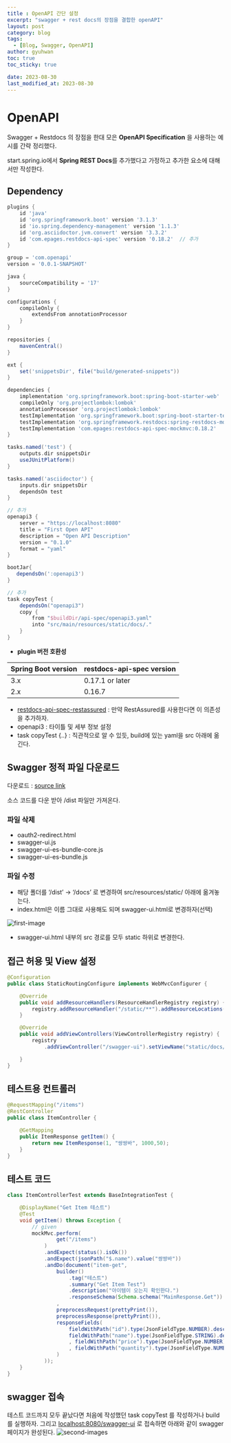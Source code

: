 ```yaml
---
title : OpenAPI 간단 설정
excerpt: "swagger + rest docs의 장점을 결합한 openAPI"
layout: post
category: blog
tags:
  - [Blog, Swagger, OpenAPI]
author: gyuhwan
toc: true
toc_sticky: true

date: 2023-08-30
last_modified_at: 2023-08-30
---
```

# OpenAPI

Swagger + Restdocs 의 장점을 한대 모은 **OpenAPI Specification** 을 사용하는 예시를 간략 정리했다.

start.spring.io에서 **Spring REST Docs**를 추가했다고 가정하고 추가한 요소에 대해서만 작성한다.

## Dependency

```groovy
plugins {
    id 'java'
    id 'org.springframework.boot' version '3.1.3'
    id 'io.spring.dependency-management' version '1.1.3'
    id 'org.asciidoctor.jvm.convert' version '3.3.2'
    id 'com.epages.restdocs-api-spec' version '0.18.2'  // 추가
}

group = 'com.openapi'
version = '0.0.1-SNAPSHOT'

java {
    sourceCompatibility = '17'
}

configurations {
    compileOnly {
        extendsFrom annotationProcessor
    }
}

repositories {
    mavenCentral()
}

ext {
    set('snippetsDir', file("build/generated-snippets"))
}

dependencies {
    implementation 'org.springframework.boot:spring-boot-starter-web'
    compileOnly 'org.projectlombok:lombok'
    annotationProcessor 'org.projectlombok:lombok'
    testImplementation 'org.springframework.boot:spring-boot-starter-test'
    testImplementation 'org.springframework.restdocs:spring-restdocs-mockmvc'
    testImplementation 'com.epages:restdocs-api-spec-mockmvc:0.18.2'         // 추가**
}

tasks.named('test') {
    outputs.dir snippetsDir
    useJUnitPlatform()
}

tasks.named('asciidoctor') {
    inputs.dir snippetsDir
    dependsOn test
}

// 추가
openapi3 {
    server = "https://localhost:8080"
    title = "First Open API"
    description = "Open API Description"
    version = "0.1.0"
    format = "yaml"
}

bootJar{
   dependsOn(':openapi3')
}

// 추가
task copyTest {
    dependsOn("openapi3")
    copy {
        from "$buildDir/api-spec/openapi3.yaml"
        into "src/main/resources/static/docs/."
    }
}
```

- **plugin 버전 호환성**

| Spring Boot version | restdocs-api-spec version |
| --- | --- |
| 3.x | 0.17.1 or later |
| 2.x | 0.16.7 |

- [restdocs-api-spec-restassured](https://github.com/ePages-de/restdocs-api-spec/blob/master/restdocs-api-spec-restassured) : 만약 RestAssured를 사용한다면 이 의존성을 추가하자.
- openapi3 : 타이틀 및 세부 정보 설정
- task copyTest {..} : 직관적으로 알 수 있듯, build에 있는 yaml을 src 아래에 옮긴다.

## Swagger 정적 파일 다운로드

다운로드 : [source link](https://github.com/swagger-api/swagger-ui/releases/tag/v5.4.2)

소스 코드를 다운 받아 /dist 파일만 가져온다.

### 파일 삭제

- oauth2-redirect.html
- swagger-ui.js
- swagger-ui-es-bundle-core.js
- swagger-ui-es-bundle.js

### 파일 수정

- 해당 폴더를 ‘/dist’ → ‘/docs’ 로 변경하여 src/resources/static/ 아래에 옮겨놓는다.
- index.html은 이름 그대로 사용해도 되며 swagger-ui.html로 변경하자(선택)

![first-image](../assets/images/openapi-first.png)

- swagger-ui.html 내부의 src 경로를 모두 static 하위로 변경한다.

## 접근 허용 및 View 설정

```java
@Configuration
public class StaticRoutingConfigure implements WebMvcConfigurer {

    @Override
    public void addResourceHandlers(ResourceHandlerRegistry registry) {
        registry.addResourceHandler("/static/**").addResourceLocations("classpath:/static/");
    }

    @Override
    public void addViewControllers(ViewControllerRegistry registry) {
        registry
            .addViewController("/swagger-ui").setViewName("static/docs/swagger-ui.html");

    }
}
```

## 테스트용 컨트롤러

```java
@RequestMapping("/items")
@RestController
public class ItemController {

    @GetMapping
    public ItemResponse getItem() {
        return new ItemResponse(1, "쌍쌍바", 1000,50);
    }
}
```

## 테스트 코드

```java
class ItemControllerTest extends BaseIntegrationTest {

    @DisplayName("Get Item 테스트")
    @Test
    void getItem() throws Exception {
        // given
        mockMvc.perform(
                get("/items")
            )
            .andExpect(status().isOk())
            .andExpect(jsonPath("$.name").value("쌍쌍바"))
            .andDo(document("item-get",
                builder()
                    .tag("테스트")
                    .summary("Get Item Test")
                    .description("아이템이 오는지 확인한다.")
                    .responseSchema(Schema.schema("MainResponse.Get"))
                ,
                preprocessRequest(prettyPrint()),
                preprocessResponse(prettyPrint()),
                responseFields(
                    fieldWithPath("id").type(JsonFieldType.NUMBER).description("아이디"),
                    fieldWithPath("name").type(JsonFieldType.STRING).description("이름")
                    , fieldWithPath("price").type(JsonFieldType.NUMBER).description("가격")
                    , fieldWithPath("quantity").type(JsonFieldType.NUMBER).description("수량")
                )
            ));
    }
}
```

## swagger 접속

테스트 코드까지 모두 끝났다면 처음에 작성했던 task copyTest 를 작성하거나 build를 실행하자. 그리고 [localhost:8080/swagger-ui](http://localhost:8080/swagger-ui) 로 접속하면 아래와 같이 swagger 페이지가 완성된다.
![second-images](../assets/images/openapi-second.png)

